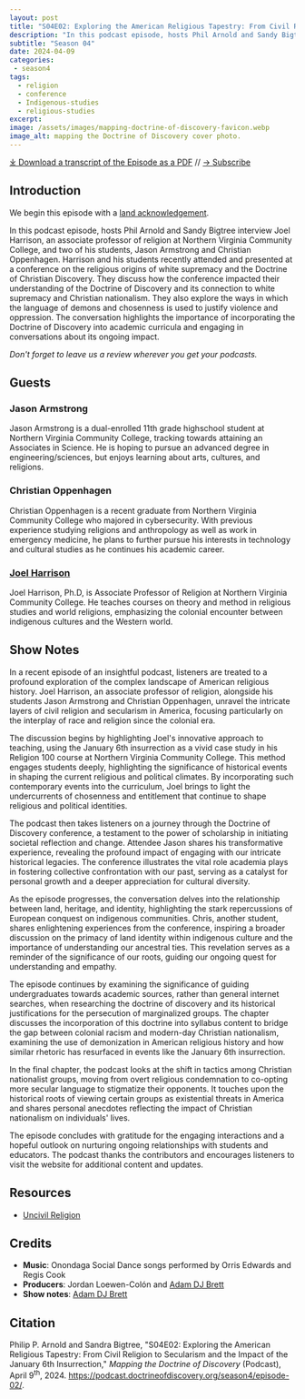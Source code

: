```yaml
---
layout: post
title: "S04E02: Exploring the American Religious Tapestry: From Civil Religion to Secularism and the Impact of the January 6th Insurrection" 
description: "In this podcast episode, hosts Phil Arnold and Sandy Bigtree interview Joel Harrison, an associate professor of religion at Northern Virginia Community College, and two of his students."
subtitle: "Season 04"
date: 2024-04-09
categories: 
 - season4
tags: 
  - religion
  - conference
  - Indigenous-studies
  - religious-studies
excerpt: 
image: /assets/images/mapping-doctrine-of-discovery-favicon.webp
image_alt: mapping the Doctrine of Discovery cover photo.
---
```

<div id="buzzsprout-player-14678434"></div><script src="https://www.buzzsprout.com/1926214/14678434-s04e02-exploring-the-american-religious-tapestry-from-civil-religion-to-secularism-and-the-impact-of-the-january-6th-insurrection.js?container_id=buzzsprout-player-14678434&player=small" type="text/javascript" charset="utf-8"></script>

[⤓ Download a transcript of the Episode as a PDF](/assets/pdfs/S04E02-Exploring-the-American-Religious-Tapestry.pdf) // [→ Subscribe](/subscribe/)
  
## Introduction
  
We begin this episode with a [land acknowledgement](https://podcast.doctrineofdiscovery.org/land/).
  
In this podcast episode, hosts Phil Arnold and Sandy Bigtree interview Joel Harrison, an associate professor of religion at Northern Virginia Community College, and two of his students, Jason Armstrong and Christian Oppenhagen. Harrison and his students recently attended and presented at a conference on the religious origins of white supremacy and the Doctrine of Christian Discovery. They discuss how the conference impacted their understanding of the Doctrine of Discovery and its connection to white supremacy and Christian nationalism. They also explore the ways in which the language of demons and chosenness is used to justify violence and oppression. The conversation highlights the importance of incorporating the Doctrine of Discovery into academic curricula and engaging in conversations about its ongoing impact.

*Don't forget to leave us a review wherever you get your podcasts.*

## Guests
### Jason Armstrong
Jason Armstrong is a dual-enrolled 11th grade highschool student at Northern Virginia Community College, tracking towards attaining an Associates in Science. He is hoping to pursue an advanced degree in engineering/sciences, but enjoys learning about arts, cultures, and religions.

### Christian Oppenhagen
Christian Oppenhagen is a recent graduate from Northern Virginia Community College who majored in cybersecurity. With previous experience studying religions and anthropology as well as work in emergency medicine, he plans to further pursue his interests in technology and cultural studies as he continues his academic career. 

### [Joel Harrison](https://joelharrison.academia.edu/)
Joel Harrison, Ph.D, is Associate Professor of Religion at Northern Virginia Community College. He teaches courses on theory and method in religious studies and world religions, emphasizing the colonial encounter between indigenous cultures and the Western world.


## Show Notes
In a recent episode of an insightful podcast, listeners are treated to a profound exploration of the complex landscape of American religious history. Joel Harrison, an associate professor of religion, alongside his students Jason Armstrong and Christian Oppenhagen, unravel the intricate layers of civil religion and secularism in America, focusing particularly on the interplay of race and religion since the colonial era.

The discussion begins by highlighting Joel's innovative approach to teaching, using the January 6th insurrection as a vivid case study in his Religion 100 course at Northern Virginia Community College. This method engages students deeply, highlighting the significance of historical events in shaping the current religious and political climates. By incorporating such contemporary events into the curriculum, Joel brings to light the undercurrents of chosenness and entitlement that continue to shape religious and political identities.

The podcast then takes listeners on a journey through the Doctrine of Discovery conference, a testament to the power of scholarship in initiating societal reflection and change. Attendee Jason shares his transformative experience, revealing the profound impact of engaging with our intricate historical legacies. The conference illustrates the vital role academia plays in fostering collective confrontation with our past, serving as a catalyst for personal growth and a deeper appreciation for cultural diversity.

As the episode progresses, the conversation delves into the relationship between land, heritage, and identity, highlighting the stark repercussions of European conquest on indigenous communities. Chris, another student, shares enlightening experiences from the conference, inspiring a broader discussion on the primacy of land identity within indigenous culture and the importance of understanding our ancestral ties. This revelation serves as a reminder of the significance of our roots, guiding our ongoing quest for understanding and empathy.

The episode continues by examining the significance of guiding undergraduates towards academic sources, rather than general internet searches, when researching the doctrine of discovery and its historical justifications for the persecution of marginalized groups. The chapter discusses the incorporation of this doctrine into syllabus content to bridge the gap between colonial racism and modern-day Christian nationalism, examining the use of demonization in American religious history and how similar rhetoric has resurfaced in events like the January 6th insurrection.

In the final chapter, the podcast looks at the shift in tactics among Christian nationalist groups, moving from overt religious condemnation to co-opting more secular language to stigmatize their opponents. It touches upon the historical roots of viewing certain groups as existential threats in America and shares personal anecdotes reflecting the impact of Christian nationalism on individuals' lives.

The episode concludes with gratitude for the engaging interactions and a hopeful outlook on nurturing ongoing relationships with students and educators. The podcast thanks the contributors and encourages listeners to visit the website for additional content and updates.

## Resources
* [Uncivil Religion](https://uncivilreligion.org/)


## Credits

- **Music**: Onondaga Social Dance songs performed by Orris Edwards and Regis Cook
- **Producers**: Jordan Loewen-Colón and [Adam DJ Brett](https://adamdjbrett.com)
- **Show notes**: [Adam DJ Brett](https://adamdjbrett.com)

## Citation

Philip P. Arnold and Sandra Bigtree, "S04E02: Exploring the American Religious Tapestry: From Civil Religion to Secularism and the Impact of the January 6th Insurrection," _Mapping the Doctrine of Discovery_ (Podcast), April 9<sup>th</sup>, 2024. <https://podcast.doctrineofdiscovery.org/season4/episode-02/>.